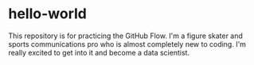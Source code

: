 # hello-world
This repository is for practicing the GitHub Flow.
I'm a figure skater and sports communications pro who is almost completely new to coding. I'm really excited to get into it and become a data scientist.
